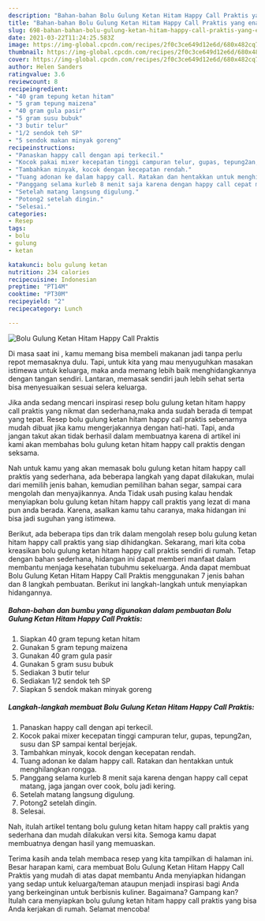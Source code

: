 ```yaml
---
description: "Bahan-bahan Bolu Gulung Ketan Hitam Happy Call Praktis yang enak dan Mudah Dibuat"
title: "Bahan-bahan Bolu Gulung Ketan Hitam Happy Call Praktis yang enak dan Mudah Dibuat"
slug: 698-bahan-bahan-bolu-gulung-ketan-hitam-happy-call-praktis-yang-enak-dan-mudah-dibuat
date: 2021-03-22T11:24:25.583Z
image: https://img-global.cpcdn.com/recipes/2f0c3ce649d12e6d/680x482cq70/bolu-gulung-ketan-hitam-happy-call-praktis-foto-resep-utama.jpg
thumbnail: https://img-global.cpcdn.com/recipes/2f0c3ce649d12e6d/680x482cq70/bolu-gulung-ketan-hitam-happy-call-praktis-foto-resep-utama.jpg
cover: https://img-global.cpcdn.com/recipes/2f0c3ce649d12e6d/680x482cq70/bolu-gulung-ketan-hitam-happy-call-praktis-foto-resep-utama.jpg
author: Helen Sanders
ratingvalue: 3.6
reviewcount: 8
recipeingredient:
- "40 gram tepung ketan hitam"
- "5 gram tepung maizena"
- "40 gram gula pasir"
- "5 gram susu bubuk"
- "3 butir telur"
- "1/2 sendok teh SP"
- "5 sendok makan minyak goreng"
recipeinstructions:
- "Panaskan happy call dengan api terkecil."
- "Kocok pakai mixer kecepatan tinggi campuran telur, gupas, tepung2an, susu dan SP sampai kental berjejak."
- "Tambahkan minyak, kocok dengan kecepatan rendah."
- "Tuang adonan ke dalam happy call. Ratakan dan hentakkan untuk menghilangkan rongga."
- "Panggang selama kurleb 8 menit saja karena dengan happy call cepat matang, jaga jangan over cook, bolu jadi kering."
- "Setelah matang langsung digulung."
- "Potong2 setelah dingin."
- "Selesai."
categories:
- Resep
tags:
- bolu
- gulung
- ketan

katakunci: bolu gulung ketan 
nutrition: 234 calories
recipecuisine: Indonesian
preptime: "PT14M"
cooktime: "PT30M"
recipeyield: "2"
recipecategory: Lunch

---
```



![Bolu Gulung Ketan Hitam Happy Call Praktis](https://img-global.cpcdn.com/recipes/2f0c3ce649d12e6d/680x482cq70/bolu-gulung-ketan-hitam-happy-call-praktis-foto-resep-utama.jpg)

Di masa  saat ini , kamu memang bisa membeli makanan jadi tanpa perlu repot memasaknya dulu. Tapi, untuk kita yang mau menyuguhkan masakan istimewa untuk keluarga, maka anda memang lebih baik menghidangkannya dengan tangan sendiri. Lantaran, memasak sendiri jauh lebih sehat serta bisa menyesuaikan sesuai selera keluarga.

Jika anda sedang mencari inspirasi resep bolu gulung ketan hitam happy call praktis yang nikmat dan sederhana,maka anda sudah berada di tempat yang tepat. Resep bolu gulung ketan hitam happy call praktis  sebenarnya mudah dibuat jika kamu mengerjakannya dengan hati-hati. Tapi, anda jangan takut akan tidak berhasil dalam membuatnya 
karena di artikel ini kami akan membahas bolu gulung ketan hitam happy call praktis dengan seksama.  



Nah untuk kamu yang akan memasak bolu gulung ketan hitam happy call praktis yang sederhana, ada beberapa langkah yang dapat dilakukan, mulai dari memilih jenis bahan, kemudian pemilihan bahan segar, sampai cara mengolah dan menyajikannya. Anda Tidak usah pusing kalau hendak menyiapkan bolu gulung ketan hitam happy call praktis yang lezat di mana pun anda berada. Karena, asalkan kamu  tahu caranya, maka hidangan ini bisa jadi suguhan yang istimewa.

Berikut, ada beberapa tips dan trik dalam mengolah resep bolu gulung ketan hitam happy call praktis yang siap dihidangkan. Sekarang, mari kita coba kreasikan bolu gulung ketan hitam happy call praktis sendiri di rumah. Tetap dengan bahan sederhana, hidangan ini dapat memberi manfaat dalam membantu menjaga kesehatan tubuhmu sekeluarga. Anda dapat membuat Bolu Gulung Ketan Hitam Happy Call Praktis menggunakan 7 jenis bahan dan 8 langkah pembuatan. Berikut ini langkah-langkah untuk menyiapkan hidangannya.

<!--inarticleads1-->

##### Bahan-bahan dan bumbu yang digunakan dalam pembuatan Bolu Gulung Ketan Hitam Happy Call Praktis:

1. Siapkan 40 gram tepung ketan hitam
1. Gunakan 5 gram tepung maizena
1. Gunakan 40 gram gula pasir
1. Gunakan 5 gram susu bubuk
1. Sediakan 3 butir telur
1. Sediakan 1/2 sendok teh SP
1. Siapkan 5 sendok makan minyak goreng




<!--inarticleads2-->

##### Langkah-langkah membuat Bolu Gulung Ketan Hitam Happy Call Praktis:

1. Panaskan happy call dengan api terkecil.
1. Kocok pakai mixer kecepatan tinggi campuran telur, gupas, tepung2an, susu dan SP sampai kental berjejak.
1. Tambahkan minyak, kocok dengan kecepatan rendah.
1. Tuang adonan ke dalam happy call. Ratakan dan hentakkan untuk menghilangkan rongga.
1. Panggang selama kurleb 8 menit saja karena dengan happy call cepat matang, jaga jangan over cook, bolu jadi kering.
1. Setelah matang langsung digulung.
1. Potong2 setelah dingin.
1. Selesai.




Nah, itulah artikel tentang  bolu gulung ketan hitam happy call praktis  yang sederhana dan mudah dilakukan versi kita. Semoga kamu dapat membuatnya dengan hasil yang memuaskan. 

Terima kasih anda telah membaca resep yang kita tampilkan di halaman ini. Besar harapan kami, cara membuat  Bolu Gulung Ketan Hitam Happy Call Praktis yang mudah di atas dapat membantu Anda menyiapkan hidangan yang sedap untuk keluarga/teman ataupun menjadi inspirasi bagi Anda yang berkeinginan untuk berbisnis kuliner. Bagaimana? Gampang kan? Itulah cara menyiapkan bolu gulung ketan hitam happy call praktis yang bisa Anda kerjakan di rumah. Selamat mencoba!

